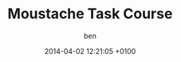 ---
layout: page
status: publish
published: true
title: "Moustache Task Course"
author: ben
date: '2014-04-02 12:21:05 +0100'
---